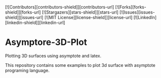 [![Contributors][contributors-shield]][contributors-url]
[![Forks][forks-shield]][forks-url]
[![Stargazers][stars-shield]][stars-url]
[![Issues][issues-shield]][issues-url]
[![MIT License][license-shield]][license-url]
[![LinkedIn][linkedin-shield]][linkedin-url]

# Asymptore-3D-Plot
Plotting 3D surfaces using asymptote and latex.

This repository contains some examples to plot 3d surface with asymptote programing language.

